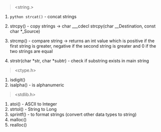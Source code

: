 > <string.>

1. ```python strcat()``` - concat strings
2. strcpy() - copy strings -> char _\_\_cdecl strcpy(char _\_Destination, const char \*\_Source)
3. strcmp() - compare string -> returns an int value which is positive if the first string is greater, negative if the second string is greater and 0 if the two strings are equal

4. strstr(char *str, char *subtr) - check if substring exists in main string

> <ctype.h>

1. isdigit()
2. isalpha() - is alphanumeric

> <stdlib.h>

1. atoi() - ASCII to Integer
2. strtol() - String to Long
3. sprintf() - to format strings (convert other data types to string)
4. malloc()
5. realloc()
